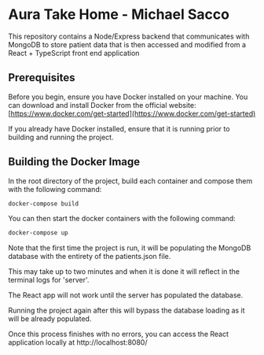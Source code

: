 # Aura Take Home - Michael Sacco

This repository contains a Node/Express backend that communicates with MongoDB to store patient data that is then accessed and modified from a React + TypeScript front end application

## Prerequisites

Before you begin, ensure you have Docker installed on your machine. You can download and install Docker from the official website: [https://www.docker.com/get-started](https://www.docker.com/get-started)

If you already have Docker installed, ensure that it is running prior to building and running the project.

## Building the Docker Image

In the root directory of the project, build each container and compose them with the following command:

```bash
docker-compose build
```

You can then start the docker containers with the following command:

```bash
docker-compose up
```

Note that the first time the project is run, it will be populating the MongoDB database with the entirety of the patients.json file.

This may take up to two minutes and when it is done it will reflect in the terminal logs for 'server'.

The React app will not work until the server has populated the database.

Running the project again after this will bypass the database loading as it will be already populated.

Once this process finishes with no errors, you can access the React application locally at http://localhost:8080/